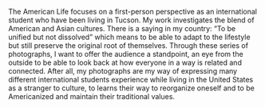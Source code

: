 The American Life focuses on a first-person perspective as an international student who have been living in Tucson. My work investigates the blend of American and Asian cultures. There is a saying in my country: “To be unified but not dissolved” which means to be able to adapt to the lifestyle but still preserve the original root of themselves. Through these series of photographs, I want to offer the audience a standpoint, an eye from the outside to be able to look back at how everyone in a way is related and connected. After all, my photographs are my way of expressing many different international students experience while living in the United States as a stranger to culture, to learns their way to reorganize oneself and to be Americanized and maintain their traditional values. 
